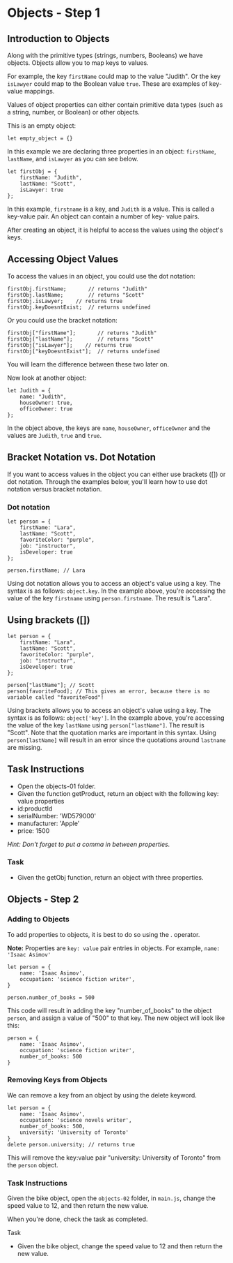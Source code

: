 # Objects - Step 1

## Introduction to Objects
Along with the primitive types (strings, numbers, Booleans) we have objects. Objects allow you to map keys to values.

For example, the key `firstName` could map to the value "Judith". Or the key `isLawyer` could map to the Boolean value `true`. These are examples of key-value mappings.

Values of object properties can either contain primitive data types (such as a string, number, or Boolean) or other objects.

This is an empty object:
```
let empty_object = {}
```
In this example we are declaring three properties in an object: `firstName`, `lastName`, and `isLawyer` as you can see below.
```
let firstObj = {
    firstName: "Judith",
    lastName: "Scott",
    isLawyer: true
};
```
In this example, `firstname` is a key, and `Judith` is a value. This is called a key-value pair. An object can contain a number of key- value pairs.

After creating an object, it is helpful to access the values using the object's keys.

## Accessing Object Values
To access the values in an object, you could use the dot notation:
```
firstObj.firstName;       // returns "Judith"
firstObj.lastName;        // returns "Scott"
firstObj.isLawyer;    // returns true
firstObj.keyDoesntExist;  // returns undefined
```
Or you could use the bracket notation:
```
firstObj["firstName"];       // returns "Judith"
firstObj["lastName"];        // returns "Scott"
firstObj["isLawyer"];    // returns true
firstObj["keyDoesntExist"];  // returns undefined
```
You will learn the difference between these two later on.

Now look at another object:
```
let Judith = {
    name: "Judith",
    houseOwner: true,
    officeOwner: true
};
```
In the object above, the keys are `name`, `houseOwner`, `officeOwner` and the values are `Judith`, `true` and `true`.

## Bracket Notation vs. Dot Notation
If you want to access values in the object you can either use brackets ([]) or dot notation. Through the examples below, you'll learn how to use dot notation versus bracket notation.

### Dot notation
```
let person = {
    firstName: "Lara",
    lastName: "Scott",
    favoriteColor: "purple",
    job: "instructor",
    isDeveloper: true
};
 
person.firstName; // Lara
```
Using dot notation allows you to access an object's value using a key. The syntax is as follows: `object.key`. In the example above, you're accessing the value of the key `firstname` using `person.firstname`. The result is "Lara".

## Using brackets ([])
```
let person = {
    firstName: "Lara",
    lastName: "Scott",
    favoriteColor: "purple",
    job: "instructor",
    isDeveloper: true
};
 
person["lastName"]; // Scott
person[favoriteFood]; // This gives an error, because there is no variable called "favoriteFood"!
```
Using brackets allows you to access an object's value using a key. The syntax is as follows: `object['key']`. In the example above, you're accessing the value of the key `lastName` using `person["lastName"]`. The result is "Scott". Note that the quotation marks are important in this syntax. Using `person[lastName]` will result in an error since the quotations around `lastname` are missing.

## Task Instructions
- Open the objects-01 folder.
- Given the function getProduct, return an object with the following key: value properties
- id:productId
- serialNumber: 'WD579000'
- manufacturer: 'Apple'
- price: 1500

_Hint: Don't forget to put a comma in between properties._

### Task

- Given the getObj function, return an object with three properties.

## Objects - Step 2

### Adding to Objects
To add properties to objects, it is best to do so using the . operator.

__Note:__ Properties are `key: value` pair entries in objects. For example, `name: 'Isaac Asimov'`
```
let person = {
    name: 'Isaac Asimov',
    occupation: 'science fiction writer',
}
 
person.number_of_books = 500
```
This code will result in adding the key "number_of_books" to the object `person`, and assign a value of "500" to that key. The new object will look like this:
```
person = {
    name: 'Isaac Asimov',
    occupation: 'science fiction writer',
    number_of_books: 500
}
```
### Removing Keys from Objects
We can remove a key from an object by using the delete keyword.
```
let person = {
    name: 'Isaac Asimov',
    occupation: 'science novels writer',
    number_of_books: 500,
    university: 'University of Toronto'
}
delete person.university; // returns true
```
This will remove the key:value pair "university: University of Toronto" from the `person` object.

### Task Instructions
Given the bike object, open the `objects-02` folder, in `main.js`, change the speed value to 12, and then return the new value.

When you're done, check the task as completed.

Task

- Given the bike object, change the speed value to 12 and then return the new value.